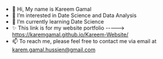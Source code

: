 - 👋 Hi, My name is Kareem Gamal
- 👀 I’m interested in Date Science and Data Analysis
- 🌱 I’m currently learning Date Science 
- ✨ This link is for my website portfolio
-----> https://karemgamal.github.io/Kareem-Website/
- 📫  To reach me, please feel free to contact me via email at karem.gamal.hussien@gmail.com

<!---
KaremGamal/KaremGamal is a ✨ special ✨ repository because its `README.md` (this file) appears on your GitHub profile.
You can click the Preview link to take a look at your changes.
--->
